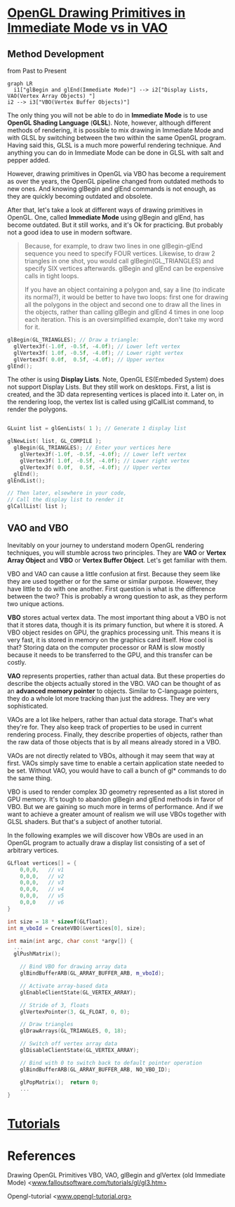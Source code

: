 [OpenGL Drawing Primitives in Immediate Mode vs in VAO](http://www.falloutsoftware.com/tutorials/gl/gl3.htm)
============================================================================================================

Method Development
------------------

from Past to Present

```mermaid
graph LR
  i1["glBegin and glEnd(Immediate Mode)"] --> i2["Display Lists, VAO(Vertex Array Objects) "]
i2 --> i3["VBO(Vertex Buffer Objects)"]
```

The only thing you will not be able to do in **Immediate Mode** is to use **OpenGL Shading Language** (**GLSL**). Note, however, although different methods of rendering, it is possible to mix drawing in Immediate Mode and with GLSL by switching between the two within the same OpenGL program. Having said this, GLSL is a much more powerful rendering technique. And anything you can do in Immediate Mode can be done in GLSL with salt and pepper added.

However, drawing primitives in OpenGL via VBO has become a requirement as over the years, the OpenGL pipeline changed from outdated methods to new ones. And knowing glBegin and glEnd commands is not enough, as they are quickly becoming outdated and obsolete.

After that, let's take a look at different ways of drawing primitives in OpenGL. One, called **Immediate Mode** using glBegin and glEnd, has become outdated. But it still works, and it's Ok for practicing. But probably not a good idea to use in modern software.

> Because, for example, to draw two lines in one glBegin-glEnd sequence you need to specify FOUR vertices. Likewise, to draw 2 triangles in one shot, you would call glBegin(GL_TRIANGLES) and specify SIX vertices afterwards. glBegin and glEnd can be expensive calls in tight loops.
>
> If you have an object containing a polygon and, say a line (to indicate its normal?), it would be better to have two loops: first one for drawing all the polygons in the object and second one to draw all the lines in the objects, rather than calling glBegin and glEnd 4 times in one loop each iteration. This is an oversimplified example, don't take my word for it.

```cpp
glBegin(GL_TRIANGLES); // Draw a triangle:
  glVertex3f(-1.0f, -0.5f, -4.0f); // Lower left vertex
  glVertex3f( 1.0f, -0.5f, -4.0f); // Lower right vertex
  glVertex3f( 0.0f,  0.5f, -4.0f); // Upper vertex
glEnd();
```

The other is using **Display Lists**. Note, OpenGL ES(Embeded System) does not support Display Lists. But they still work on desktops. First, a list is created, and the 3D data representing vertices is placed into it. Later on, in the rendering loop, the vertex list is called using glCallList command, to render the polygons.

```cpp

GLuint list = glGenLists( 1 ); // Generate 1 display list

glNewList( list, GL_COMPILE );
  glBegin(GL_TRIANGLES); // Enter your vertices here
    glVertex3f(-1.0f, -0.5f, -4.0f); // Lower left vertex
    glVertex3f( 1.0f, -0.5f, -4.0f); // Lower right vertex
    glVertex3f( 0.0f,  0.5f, -4.0f); // Upper vertex
  glEnd();
glEndList();

// Then later, elsewhere in your code,
// Call the display list to render it
glCallList( list );
```

VAO and VBO
-----------

Inevitably on your journey to understand modern OpenGL rendering techniques, you will stumble across two principles. They are **VAO** or **Vertex Array Object** and **VBO** or **Vertex Buffer Object**. Let's get familiar with them.

VBO and VAO can cause a little confusion at first. Because they seem like they are used together or for the same or similar purpose. However, they have little to do with one another. First question is what is the difference between the two? This is probably a wrong question to ask, as they perform two unique actions.

**VBO** stores actual vertex data. The most important thing about a VBO is not that it stores data, though it is its primary function, but where it is stored. A VBO object resides on GPU, the graphics processing unit. This means it is very fast, it is stored in memory on the graphics card itself. How cool is that? Storing data on the computer processor or RAM is slow mostly because it needs to be transferred to the GPU, and this transfer can be costly.

**VAO** represents properties, rather than actual data. But these properties do describe the objects actually stored in the VBO. VAO can be thought of as an **advanced memory pointer** to objects. Similar to C-language pointers, they do a whole lot more tracking than just the address. They are very sophisticated.

VAOs are a lot like helpers, rather than actual data storage. That's what they're for. They also keep track of properties to be used in current rendering process. Finally, they describe properties of objects, rather than the raw data of those objects that is by all means already stored in a VBO.

VAOs are not directly related to VBOs, although it may seem that way at first. VAOs simply save time to enable a certain application state needed to be set. Without VAO, you would have to call a bunch of gl* commands to do the same thing.

VBO is used to render complex 3D geometry represented as a list stored in GPU memory. It's tough to abandon glBegin and glEnd methods in favor of VBO. But we are gaining so much more in terms of performance. And if we want to achieve a greater amount of realism we will use VBOs together with GLSL shaders. But that's a subject of another tutorial.

In the following examples we will discover how VBOs are used in an OpenGL program to actually draw a display list consisting of a set of arbitrary vertices.

```cpp
GLfloat vertices[] = {
    0,0,0,   // v1
    0,0,0,   // v2
    0,0,0,   // v3
    0,0,0,   // v4
    0,0,0,   // v5
    0,0,0    // v6
}

int size = 18 * sizeof(GLfloat);
int m_vboId = CreateVBO(&vertices[0], size);

int main(int argc, char const *argv[]) {
  ...
  glPushMatrix();

    // Bind VBO for drawing array data
    glBindBufferARB(GL_ARRAY_BUFFER_ARB, m_vboId);

    // Activate array-based data
    glEnableClientState(GL_VERTEX_ARRAY);

    // Stride of 3, floats
    glVertexPointer(3, GL_FLOAT, 0, 0);

    // Draw triangles
    glDrawArrays(GL_TRIANGLES, 0, 18);

    // Switch off vertex array data
    glDisableClientState(GL_VERTEX_ARRAY);

    // Bind with 0 to switch back to default pointer operation
    glBindBufferARB(GL_ARRAY_BUFFER_ARB, NO_VBO_ID);

    glPopMatrix();  return 0;
    ...
}
```

[Tutorials](www.opengl-tutorial.org/beginners-tutorials/tutorial-2-the-first-triangle)
======================================================================================

References
==========

Drawing OpenGL Primitives VBO, VAO, glBegin and glVertex (old Immediate Mode) <www.falloutsoftware.com/tutorials/gl/gl3.htm>

Opengl-tutorial <www.opengl-tutorial.org>
